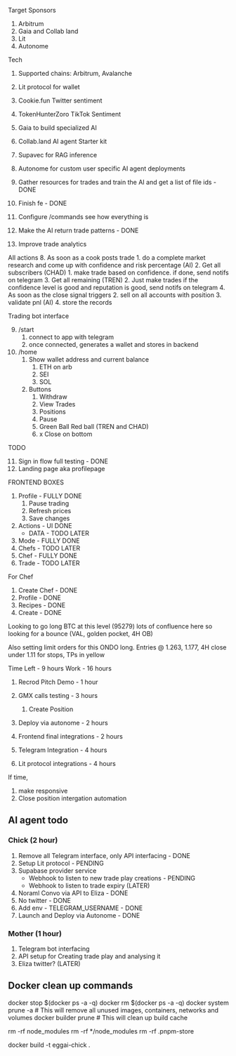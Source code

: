 
Target Sponsors

1. Arbitrum
2. Gaia and Collab land
3. Lit 
4. Autonome

Tech

1. Supported chains: Arbitrum, Avalanche
2. Lit protocol for wallet
3. Cookie.fun Twitter sentiment
3. TokenHunterZoro TikTok Sentiment
4. Gaia to build specialized AI
5. Collab.land AI agent Starter kit
6. Supavec for RAG inference
7. Autonome for custom user specific AI agent deployments


1. Gather resources for trades and train the AI and get a list of file ids - DONE
2. Finish fe - DONE
3. Configure /commands see how everything is
4. Make the AI return trade patterns - DONE
5. Improve trade analytics


AIl actions
8. As soon as a cook posts trade 
	1. do a complete market research and come up with confidence and risk percentage (AI)
	2. Get all subscribers (CHAD)
		1. make trade based on confidence. if done, send notifs on telegram
	3. Get all remaining (TREN)
		2. Just make trades if the confidence level is good and reputation is good, send notifs on telegram
	4. As soon as the close signal triggers
		2. sell on all accounts with position
		3. validate pnl (AI)
		4. store the records

Trading bot interface

9. /start
	1. connect to app with telegram
	2. once connected, generates a wallet and stores in backend
10. /home
	1. Show wallet address and current balance
		1. ETH on arb
		2. SEI
		3. SOL
	2. Buttons
		1. Withdraw
		2. View Trades
		3. Positions
		4. Pause
		5. Green Ball Red ball (TREN and CHAD) 
		6. x Close on bottom

TODO
 
11. Sign in flow full testing - DONE
12. Landing page aka profilepage

FRONTEND BOXES

1. Profile - FULLY DONE
	1. Pause trading
	2. Refresh prices
	3. Save changes
2. Actions - UI DONE
	- DATA - TODO LATER
3. Mode - FULLY DONE
4. Chefs - TODO LATER
5. Chef - FULLY DONE
6. Trade - TODO LATER

For Chef
1. Create Chef - DONE
2. Profile - DONE
3. Recipes - DONE
4. Create - DONE

Looking to go long BTC at this level (95279) lots of confluence here so looking for a bounce (VAL, golden pocket, 4H OB)

Also setting limit orders for this ONDO long. Entries @ 1.263, 1.177, 4H close under 1.11 for stops, TPs in yellow

Time Left - 9 hours
Work - 16 hours
1. Recrod Pitch Demo - 1 hour

1. GMX calls testing - 3 hours
	1. Create Position

2. Deploy via autonome - 2 hours

3. Frontend final integrations - 2 hours

4. Telegram Integration - 4 hours

5. Lit protocol integrations - 4 hours

If time, 

1. make responsive
2. Close position intergation automation


## AI agent todo

### Chick (2 hour)

1. Remove all Telegram interface, only API interfacing - DONE
2. Setup Lit protocol - PENDING
3. Supabase provider service 
	- Webhook to listen to new trade play creations - PENDING
	- Webhook to listen to trade expiry (LATER)
4. Noraml Convo via API to Eliza - DONE
5. No twitter - DONE
6. Add env - TELEGRAM_USERNAME - DONE
7. Launch and Deploy via Autonome - DONE

### Mother (1 hour)

1. Telegram bot interfacing
2. API setup for Creating trade play and analysing it
3. Eliza twitter? (LATER)

## Docker clean up commands

docker stop $(docker ps -a -q)
docker rm $(docker ps -a -q)
docker system prune -a  # This will remove all unused images, containers, networks and volumes
docker builder prune    # This will clean up build cache

rm -rf node_modules
rm -rf */node_modules
rm -rf .pnpm-store

docker build -t eggai-chick .

